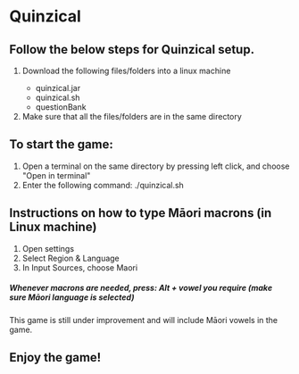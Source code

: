 # Quinzical
<h2>Follow the below steps for Quinzical setup.</h2>
<ol>
	<li>Download the following files/folders into a linux machine</li>
	<ul>
		<li>quinzical.jar</li>
		<li>quinzical.sh</li>
		<li>questionBank</li>
	</ul>
	<li>Make sure that all the files/folders are in the same directory</li>
	
</ol>

<h2>To start the game: </h2>
<ol>
	<li>Open a terminal on the same directory by pressing left click, and choose "Open in terminal"</li>
	<li>Enter the following command: ./quinzical.sh</li>
</ol>

<h2>Instructions on how to type Māori macrons (in Linux machine)</h2>
<ol>
	<li>Open settings</li>
	<li>Select Region & Language</li>
	<li>In Input Sources, choose Maori</li>
</ol>
<h5>Whenever macrons are needed, press: Alt + vowel you require (make sure Māori language is selected)</h5>
<p>This game is still under improvement and will include Māori vowels in the game.</p>

<h2>Enjoy the game!</h2>

